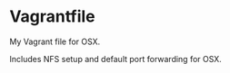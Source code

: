 Vagrantfile
===========

My Vagrant file for OSX.

Includes NFS setup and default port forwarding for OSX.

